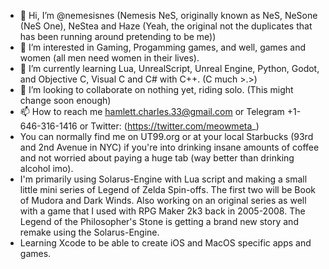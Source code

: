 - 👋 Hi, I’m @nemesisnes (Nemesis NeS, originally known as NeS, NeSone (NeS One), NeStea and Haze (Yeah, the original not the duplicates that has been running around pretending to be me))
- 👀 I’m interested in Gaming, Progamming games, and well, games and women (all men need women in their lives).
- 🌱 I’m currently learning Lua, UnrealScript, Unreal Engine, Python, Godot, and Objective C, Visual C and C# with C++. (C much >.>)
- 💞️ I’m looking to collaborate on nothing yet, riding solo. (This might change soon enough)
- 📫 How to reach me hamlett.charles.33@gmail.com or Telegram +1-646-316-1416 or Twitter: (https://twitter.com/meowmeta_)
- You can normally find me on UT99.org or at your local Starbucks (93rd and 2nd Avenue in NYC) if you're into drinking insane amounts of coffee and not worried about paying a huge tab (way better than drinking alcohol imo). 
- I'm primarily using Solarus-Engine with Lua script and making a small little mini series of Legend of Zelda Spin-offs. The first two will be Book of Mudora and Dark Winds. Also working on an original series as well with a game that I used with RPG Maker 2k3 back in 2005-2008. The Legend of the Philosopher's Stone is getting a brand new story and remake using the Solarus-Engine.
- Learning Xcode to be able to create iOS and MacOS specific apps and games. 

<!---
nemesisnes/nemesisnes is a ✨ special ✨ repository because its `README.md` (this file) appears on your GitHub profile.
You can click the Preview link to take a look at your changes.
--->
